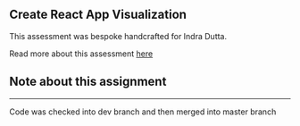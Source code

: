## Create React App Visualization

This assessment was bespoke handcrafted for Indra Dutta.

Read more about this assessment [here](https://react.eogresources.com)

## Note about this assignment
***

Code was checked into dev branch and then merged into master branch

